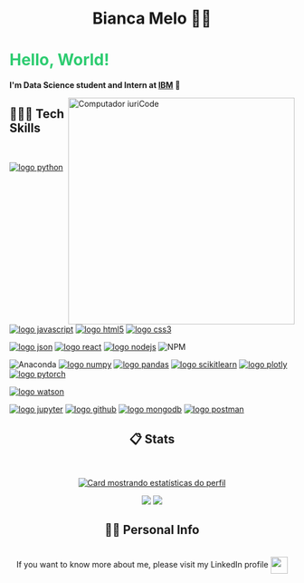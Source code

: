 
<p align="center">
  <h1 align="center">Bianca Melo 🧚‍♀️ </h1>
  <p>
  <strong><h1 style="color: #2ecc71">Hello, World! </h1>

I'm Data Science student and Intern at [IBM](@IBM) 🐝
  
</strong>
</p>
</p>
<img src="https://cdn.dribbble.com/users/879147/screenshots/16493341/media/76ebc0a9f90c7a5db44f16e51bf91353.png?compress=1&resize=1200x900&vertical=top" width="400px" align="right" alt="Computador iuriCode">



<h2 align="left"><strong> 👩🏻‍💻 Tech Skills </strong></h2>
<br/>

[![logo python](https://img.shields.io/badge/python-02569B?style=for-the-badge&logo=python&logoColor=white)](#)
[![logo javascript](https://img.shields.io/badge/JavaScript-F7DF1E?style=for-the-badge&logo=javascript&logoColor=black)](#)
[![logo html5](https://img.shields.io/badge/HTML-ed5700?style=for-the-badge&logo=html5&logoColor=white)](#)
[![logo css3](https://img.shields.io/badge/CSS-007ACC?&style=for-the-badge&logo=css3&logoColor=white)](#)

[![logo json](https://img.shields.io/badge/json-5E5C5C?style=for-the-badge&logo=json&logoColor=white)](#)
[![logo react](https://img.shields.io/badge/React-20232A?style=for-the-badge&logo=react&logoColor=61DAFB)](#)
[![logo nodejs](https://img.shields.io/badge/NODE.JS-79b204?style=for-the-badge&logo=node.js&logoColor=white)](#)
![NPM](https://img.shields.io/badge/NPM-%23000000.svg?style=for-the-badge&logo=npm&logoColor=white)

![Anaconda](https://img.shields.io/badge/Anaconda-%2344A833.svg?style=for-the-badge&logo=anaconda&logoColor=white)
[![logo numpy](https://img.shields.io/badge/Numpy-4ba6c9?style=for-the-badge&logo=numpy&logoColor=white)](#)
[![logo pandas](https://img.shields.io/badge/Pandas-11074f?style=for-the-badge&logo=pandas&logoColor=white)](#)
[![logo scikitlearn](https://img.shields.io/badge/scikit--learn-eb9036?style=for-the-badge&logo=scikitlearn&logoColor=white)](#)
[![logo plotly](https://img.shields.io/badge/plotly-3c4c6f?style=for-the-badge&logo=plotly&logoColor=white)](#)
[![logo pytorch](https://img.shields.io/badge/pytorch-e24829?style=for-the-badge&logo=pytorch&logoColor=white)](#)



[![logo watson](https://img.shields.io/badge/Watson_Studio-012b66?style=for-the-badge&logo=ibm&logoColor=white)](#)



[![logo jupyter](https://img.shields.io/badge/Jupyter-ED8B00?style=for-the-badge&logo=jupyter&logoColor=white)](#)
[![logo github](https://img.shields.io/badge/GitHub-100000?style=for-the-badge&logo=github&logoColor=white)](#)
[![logo mongodb](https://img.shields.io/badge/MongoDB-4EA94B?style=for-the-badge&logo=mongodb&logoColor=white)](#)
[![logo postman](https://img.shields.io/badge/Postman-f16634?style=for-the-badge&logo=postman&logoColor=white)](#)



<h2 align="center"><strong> 📋 Stats </strong></h2>
<br/>
<div width="100%" align="center">

[![Card mostrando estatísticas do perfil](http://github-profile-summary-cards.vercel.app/api/cards/profile-details?username=bianca-c-melo&theme=tokyonight)](#)

![](http://github-profile-summary-cards.vercel.app/api/cards/repos-per-language?username=bianca-c-melo&theme=tokyonight)
![](http://github-profile-summary-cards.vercel.app/api/cards/stats?username=bianca-c-melo&theme=tokyonight)

</div>

<div width="100%" align="center">
 
</div>

<div width="100%" align="center">

</div>

<h2 align="center"><strong> 🧍‍♀️ Personal Info </strong></h2>


<p align="center">
  <br/>
  If you want to know more about me, please visit my LinkedIn profile 
  <a href="https://br.linkedin.com/in/bianca-c-melo" alt="Gmail">
  <img src="https://img.shields.io/badge/linkedin-%230077B5.svg?style=for-the-badge&logo=linkedin&logoColor=white" height="30" align="center"/></a>
</p>  

  <br/>
</p>
 
